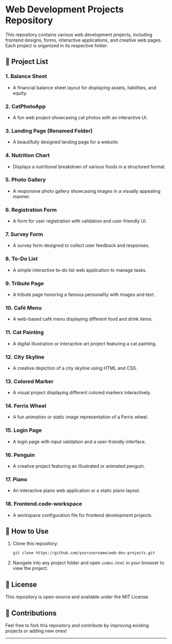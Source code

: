 # Web Development Projects Repository

This repository contains various web development projects, including frontend designs, forms, interactive applications, and creative web pages. Each project is organized in its respective folder.

## 📂 Project List

### 1. **Balance Sheet**
   - A financial balance sheet layout for displaying assets, liabilities, and equity.

### 2. **CatPhotoApp**
   - A fun web project showcasing cat photos with an interactive UI.

### 3. **Landing Page** (Renamed Folder)
   - A beautifully designed landing page for a website.

### 4. **Nutrition Chart**
   - Displays a nutritional breakdown of various foods in a structured format.

### 5. **Photo Gallery**
   - A responsive photo gallery showcasing images in a visually appealing manner.

### 6. **Registration Form**
   - A form for user registration with validation and user-friendly UI.

### 7. **Survey Form**
   - A survey form designed to collect user feedback and responses.

### 8. **To-Do List**
   - A simple interactive to-do list web application to manage tasks.

### 9. **Tribute Page**
   - A tribute page honoring a famous personality with images and text.

### 10. **Café Menu**
   - A web-based café menu displaying different food and drink items.

### 11. **Cat Painting**
   - A digital illustration or interactive art project featuring a cat painting.

### 12. **City Skyline**
   - A creative depiction of a city skyline using HTML and CSS.

### 13. **Colored Marker**
   - A visual project displaying different colored markers interactively.

### 14. **Ferris Wheel**
   - A fun animation or static image representation of a Ferris wheel.

### 15. **Login Page**
   - A login page with input validation and a user-friendly interface.

### 16. **Penguin**
   - A creative project featuring an illustrated or animated penguin.

### 17. **Piano**
   - An interactive piano web application or a static piano layout.

### 18. **Frontend.code-workspace**
   - A workspace configuration file for frontend development projects.

## 🚀 How to Use
1. Clone this repository:
   ```bash
   git clone https://github.com/yourusername/web-dev-projects.git
   ```
2. Navigate into any project folder and open `index.html` in your browser to view the project.

## 📜 License
This repository is open-source and available under the MIT License.

## 🙌 Contributions
Feel free to fork this repository and contribute by improving existing projects or adding new ones!

---


